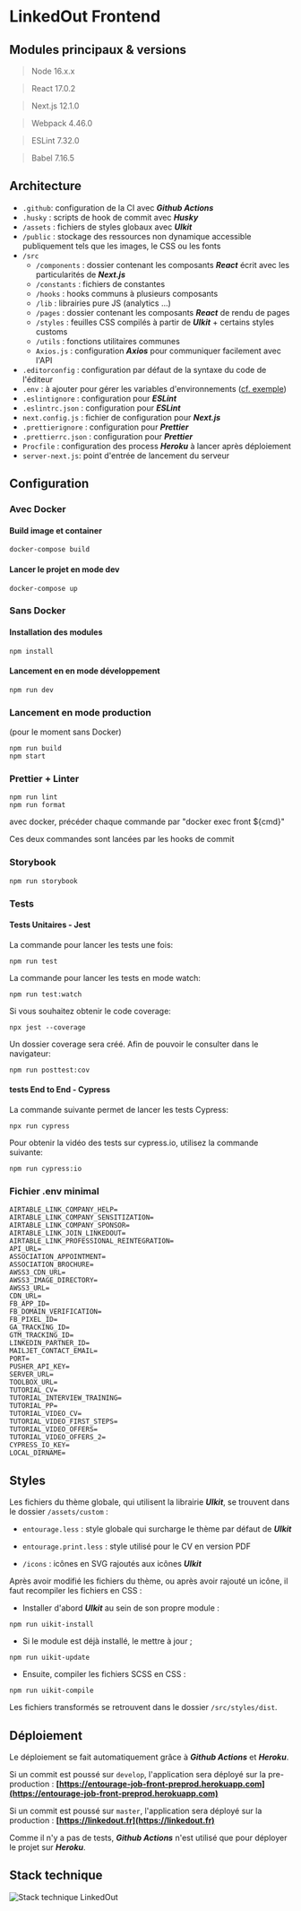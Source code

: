 # LinkedOut Frontend

## Modules principaux & versions

> Node 16.x.x

> React 17.0.2

> Next.js 12.1.0

> Webpack 4.46.0

> ESLint 7.32.0

> Babel 7.16.5

## Architecture

- `.github`: configuration de la CI avec **_Github Actions_**
- `.husky` : scripts de hook de commit avec **_Husky_**
- `/assets` : fichiers de styles globaux avec **_UIkit_**
- `/public` : stockage des ressources non dynamique accessible publiquement tels que les images, le CSS ou les fonts
- `/src`
  - `/components` : dossier contenant les composants **_React_** écrit avec les particularités de **_Next.js_**
  - `/constants` : fichiers de constantes
  - `/hooks` : hooks communs à plusieurs composants
  - `/lib` : librairies pure JS (analytics ...)
  - `/pages` : dossier contenant les composants **_React_** de rendu de pages
  - `/styles` : feuilles CSS compilés à partir de **_UIkit_** + certains styles customs
  - `/utils` : fonctions utilitaires communes
  - `Axios.js` : configuration **_Axios_** pour communiquer facilement avec l'API
- `.editorconfig` : configuration par défaut de la syntaxe du code de l'éditeur
- `.env` : à ajouter pour gérer les variables d'environnements ([cf. exemple](#fichier-env-minimal))
- `.eslintignore` : configuration pour **_ESLint_**
- `.eslintrc.json` : configuration pour **_ESLint_**
- `next.config.js` : fichier de configuration pour **_Next.js_**
- `.prettierignore` : configuration pour **_Prettier_**
- `.prettierrc.json` : configuration pour **_Prettier_**
- `Procfile` : configuration des process **_Heroku_** à lancer après déploiement
- `server-next.js`: point d'entrée de lancement du serveur

## Configuration

### Avec Docker

#### Build image et container

```
docker-compose build
```

#### Lancer le projet en mode dev

```
docker-compose up
```

### Sans Docker

#### Installation des modules

```
npm install
```

#### Lancement en en mode développement

```
npm run dev
```

### Lancement en mode production

(pour le moment sans Docker)

```
npm run build
npm start
```

### Prettier + Linter

```
npm run lint
npm run format
```

avec docker, précéder chaque commande par "docker exec front ${cmd}"

Ces deux commandes sont lancées par les hooks de commit

### Storybook

```
npm run storybook
```

### Tests

#### Tests Unitaires - Jest

La commande pour lancer les tests une fois:

```
npm run test
```

La commande pour lancer les tests en mode watch:

```
npm run test:watch
```

Si vous souhaitez obtenir le code coverage:

```
npx jest --coverage
```

Un dossier coverage sera créé. Afin de pouvoir le consulter dans le navigateur:

```
npm run posttest:cov
```

#### tests End to End - Cypress

La commande suivante permet de lancer les tests Cypress:

```
npx run cypress
```

Pour obtenir la vidéo des tests sur cypress.io, utilisez la commande suivante:

```
npm run cypress:io
```

### Fichier .env minimal

```dotenv
AIRTABLE_LINK_COMPANY_HELP=
AIRTABLE_LINK_COMPANY_SENSITIZATION=
AIRTABLE_LINK_COMPANY_SPONSOR=
AIRTABLE_LINK_JOIN_LINKEDOUT=
AIRTABLE_LINK_PROFESSIONAL_REINTEGRATION=
API_URL=
ASSOCIATION_APPOINTMENT=
ASSOCIATION_BROCHURE=
AWSS3_CDN_URL=
AWSS3_IMAGE_DIRECTORY=
AWSS3_URL=
CDN_URL=
FB_APP_ID=
FB_DOMAIN_VERIFICATION=
FB_PIXEL_ID=
GA_TRACKING_ID=
GTM_TRACKING_ID=
LINKEDIN_PARTNER_ID=
MAILJET_CONTACT_EMAIL=
PORT=
PUSHER_API_KEY=
SERVER_URL=
TOOLBOX_URL=
TUTORIAL_CV=
TUTORIAL_INTERVIEW_TRAINING=
TUTORIAL_PP=
TUTORIAL_VIDEO_CV=
TUTORIAL_VIDEO_FIRST_STEPS=
TUTORIAL_VIDEO_OFFERS=
TUTORIAL_VIDEO_OFFERS_2=
CYPRESS_IO_KEY=
LOCAL_DIRNAME=
```

## Styles

Les fichiers du thème globale, qui utilisent la librairie **_UIkit_**, se trouvent dans le dossier `/assets/custom` :

- `entourage.less` : style globale qui surcharge le thème par défaut de **_UIkit_**

- `entourage.print.less` : style utilisé pour le CV en version PDF

- `/icons` : icônes en SVG rajoutés aux icônes **_UIkit_**

Après avoir modifié les fichiers du thème, ou après avoir rajouté un icône, il faut recompiler les fichiers en CSS :

- Installer d'abord **_UIkit_** au sein de son propre module :

```
npm run uikit-install
```

- Si le module est déjà installé, le mettre à jour ;

```
npm run uikit-update
```

- Ensuite, compiler les fichiers SCSS en CSS :

```
npm run uikit-compile
```

Les fichiers transformés se retrouvent dans le dossier `/src/styles/dist`.

## Déploiement

Le déploiement se fait automatiquement grâce à **_Github Actions_** et **_Heroku_**.

Si un commit est poussé sur `develop`, l'application sera déployé sur la pre-production : **[https://entourage-job-front-preprod.herokuapp.com](https://entourage-job-front-preprod.herokuapp.com)**

Si un commit est poussé sur `master`, l'application sera déployé sur la production : **[https://linkedout.fr](https://linkedout.fr)**

Comme il n'y a pas de tests, **_Github Actions_** n'est utilisé que pour déployer le projet sur **_Heroku_**.

## Stack technique

![Stack technique LinkedOut](./stack.svg)
